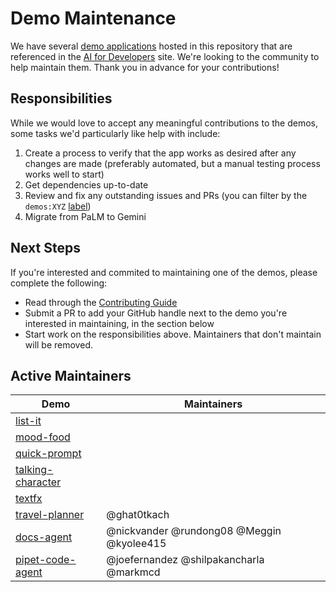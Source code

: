 # Demo Maintenance

We have several [demo applications](https://github.com/google/generative-ai-docs/tree/main/demos/palm) hosted in this repository that are referenced in the [AI for Developers](https://ai.google.dev/develop/sample-apps) site. We're looking to the community to help maintain them. 
Thank you in advance for your contributions!

## Responsibilities

While we would love to accept any meaningful contributions to the demos, some tasks we'd particularly like help with include:
1. Create a process to verify that the app works as desired after any changes are made (preferably automated, but a manual testing process works well to start)
2. Get dependencies up-to-date
3. Review and fix any outstanding issues and PRs (you can filter by the `demos:XYZ` [label](https://github.com/google/generative-ai-docs/labels?q=demos%3A))
4. Migrate from PaLM to Gemini

## Next Steps

If you're interested and commited to maintaining one of the demos, please complete the following:
- Read through the [Contributing Guide](https://github.com/google/generative-ai-docs/blob/main/CONTRIBUTING.md)
- Submit a PR to add your GitHub handle next to the demo you're interested in maintaining, in the section below
- Start work on the responsibilities above. Maintainers that don't maintain will be removed.

## Active Maintainers

| Demo  | Maintainers |
| ------------- | ------------- |
| [list-it](https://github.com/google/generative-ai-docs/tree/main/demos/palm/web/list-it)  |   |
| [mood-food](https://github.com/google/generative-ai-docs/tree/main/demos/palm/web/mood-food)  |   |
| [quick-prompt](https://github.com/google/generative-ai-docs/tree/main/demos/palm/web/quick-prompt)  |   |
| [talking-character](https://github.com/google/generative-ai-docs/tree/main/demos/palm/web/talking-character)  |   |
| [textfx](https://github.com/google/generative-ai-docs/tree/main/demos/palm/web/textfx)  |   |
| [travel-planner](https://github.com/google/generative-ai-docs/tree/main/demos/palm/web/travel-planner)  | @ghat0tkach  |
| [docs-agent](https://github.com/google/generative-ai-docs/tree/main/demos/palm/python/docs-agent)  | @nickvander @rundong08 @Meggin @kyolee415  |
| [pipet-code-agent](https://github.com/google/generative-ai-docs/tree/main/demos/palm/node/pipet-code-agent)  | @joefernandez @shilpakancharla @markmcd  |
